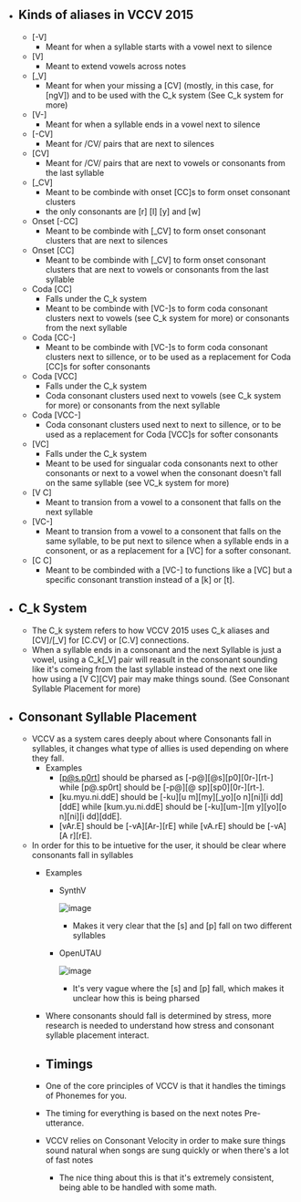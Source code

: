 - ## Kinds of aliases in VCCV 2015
    - [-V]
      - Meant for when a syllable starts with a vowel next to silence
    - [V]
      - Meant to extend vowels across notes
    - [_V]
      - Meant for when your missing a [CV] (mostly, in this case, for [ngV]) and to be used with the C_k system (See C_k system for more)
    - [V-]
      - Meant for when a syllable ends in a vowel next to silence    
    - [-CV]
      -  Meant for /CV/ pairs that are next to silences
    - [CV]
        - Meant for /CV/ pairs that are next to vowels or consonants from the last syllable
    - [_CV]
        - Meant to be combinde with onset [CC]s to form onset consonant clusters
        - the only consonants are [r] [l] [y] and [w]
    - Onset [-CC]
        - Meant to be combinde with [_CV] to form onset consonant clusters that are next to silences
    - Onset [CC]
        - Meant to be combinde with [_CV] to form onset consonant clusters that are next to vowels or consonants from the last syllable
    - Coda [CC]
      - Falls under the C_k system
      - Meant to be combinde with [VC-]s to form coda consonant clusters next to vowels (see C_k system for more) or consonants from the next syllable
    - Coda [CC-]
      -   Meant to be combinde with [VC-]s to form coda consonant clusters next to sillence, or to be used as a replacement for Coda [CC]s for softer consonants
    - Coda [VCC]
      - Falls under the C_k system
      - Coda consonant clusters used next to vowels (see C_k system for more) or consonants from the next syllable
    - Coda [VCC-]
      - Coda consonant clusters used next to next to sillence, or to be used as a replacement for Coda [VCC]s for softer consonants
    - [VC]
        - Falls under the C_k system
        - Meant to be used for singualar coda consonants next to other consonants or next to a vowel when the consonant doesn't fall on the same syllable (see VC_k system for more)
    - [V C]
        - Meant to transion from a vowel to a consonent that falls on the next syllable
    - [VC-]
        - Meant to transion from a vowel to a consonent that falls on the same syllable, to be put next to silence when a syllable ends in a consonent, or as a replacement for a [VC] for a softer consonant.
    - [C C]
        - Meant to be combinded with a [VC-] to functions like a [VC] but a specific consonant transtion instead of a [k] or [t].
      
- ## C_k System
  - The C_k system refers to how VCCV 2015 uses C_k aliases and [CV]/[_V] for [C.CV] or [C.V] connections.
  - When a syllable ends in a consonant and the next Syllable is just a vowel, using a C_k[_V] pair will reasult in the consonant sounding like it's comeing from the last syllable instead of the next one like how using a [V C][CV] pair may make things sound. (See Consonant Syllable Placement for more)

- ## Consonant Syllable Placement
  - VCCV as a system cares deeply about where Consonants fall in syllables, it changes what type of allies is used depending on where they fall.
    - Examples
      - [p@s.p0rt] should be pharsed as [-p@][@s][p0][0r-][rt-] while [p@.sp0rt] should be [-p@][@ sp][sp0][0r-][rt-].
      - [ku.myu.ni.ddE] should be [-ku][u m][my][_yo][o n][ni][i dd][ddE] while [kum.yu.ni.ddE] should be [-ku][um-][m y][yo][o n][ni][i dd][ddE].
      - [vAr.E] should be [-vA][Ar-][rE] while [vA.rE] should be [-vA][A r][rE].
  - In order for this to be intuetive for the user, it should be clear where consonants fall in syllables
      - Examples
          - SynthV

            ![image](https://github.com/user-attachments/assets/8b0cc2f7-5954-413d-a70b-bc1b98109f80)
            - Makes it very clear that the [s] and [p] fall on two different syllables
        - OpenUTAU
       
          ![image](https://github.com/user-attachments/assets/c8a72639-9ce2-470b-9682-2a819e5e9646)
            - It's very vague where the [s] and [p] fall, which makes it unclear how this is being pharsed
    - Where consonants should fall is determined by stress, more research is needed to understand how stress and consonant syllable placement interact.

    -  ##  Timings
      -  One of the core principles of VCCV is that it handles the timings of Phonemes for you.
      -  The timing for everything is based on the next notes Pre-utterance.
      -  VCCV relies on Consonant Velocity in order to make sure things sound natural when songs are sung quickly or when there's a lot of fast notes
          - The nice thing about this is that it's extremely consistent, being able to be handled with some math.
  
